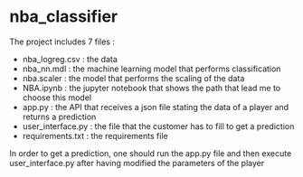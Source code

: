 # nba_classifier

The project includes 7 files :
- nba_logreg.csv : the data
- nba_nn.mdl : the machine learning model that performs classification
- nba.scaler : the model that performs the scaling of the data
- NBA.ipynb : the jupyter notebook that shows the path that lead me to choose this model
- app.py : the API that receives a json file stating the data of a player and returns a prediction
- user_interface.py : the file that the customer has to fill to get a prediction
- requirements.txt : the requirements file

In order to get a prediction, one should run the app.py file and then execute user_interface.py after having modified the parameters of the player
